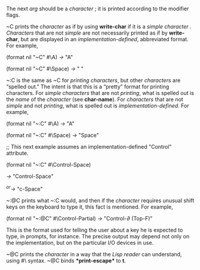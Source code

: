  



The next *arg* should be a *character* ; it is printed according to the modifier flags. 



~C prints the *character* as if by using **write-char** if it is a *simple character* . *Characters* that are not *simple* are not necessarily printed as if by **write-char**, but are displayed in an *implementation-defined*, abbreviated format. For example, 



(format nil "~C" #\A) *→* "A" 



(format nil "~C" #\Space) *→* " " 



~:C is the same as ~C for *printing characters*, but other *characters* are “spelled out.” The intent is that this is a “pretty” format for printing characters. For *simple characters* that are not *printing*, what is spelled out is the *name* of the *character* (see **char-name**). For *characters* that are not *simple* and not *printing*, what is spelled out is *implementation-defined*. For example, 



(format nil "~:C" #\A) *→* "A" 



(format nil "~:C" #\Space) *→* "Space" 



;; This next example assumes an implementation-defined "Control" attribute. 



(format nil "~:C" #\Control-Space) 



*→* "Control-Space" 



<i><sup>or</sup>→</i> "c-Space" 



~:@C prints what ~:C would, and then if the *character* requires unusual shift keys on the keyboard to type it, this fact is mentioned. For example, 



(format nil "~:@C" #\Control-Partial) *→* "Control-*∂* (Top-F)" 



This is the format used for telling the user about a key he is expected to type, in prompts, for instance. The precise output may depend not only on the implementation, but on the particular I/O devices in use. 







 



 



~@C prints the *character* in a way that the *Lisp reader* can understand, using #\ syntax. ~@C binds **\*print-escape\*** to **t**. 



